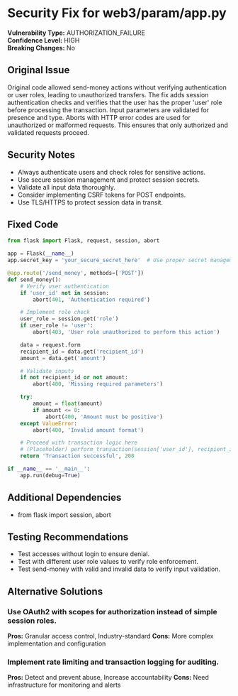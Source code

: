 # Security Fix for web3/param/app.py

**Vulnerability Type:** AUTHORIZATION_FAILURE  
**Confidence Level:** HIGH  
**Breaking Changes:** No

## Original Issue
Original code allowed send-money actions without verifying authentication or user roles, leading to unauthorized transfers.
The fix adds session authentication checks and verifies that the user has the proper 'user' role before processing the transaction.
Input parameters are validated for presence and type.
Aborts with HTTP error codes are used for unauthorized or malformed requests.
This ensures that only authorized and validated requests proceed.

## Security Notes
- Always authenticate users and check roles for sensitive actions.
- Use secure session management and protect session secrets.
- Validate all input data thoroughly.
- Consider implementing CSRF tokens for POST endpoints.
- Use TLS/HTTPS to protect session data in transit.

## Fixed Code
```py
from flask import Flask, request, session, abort

app = Flask(__name__)
app.secret_key = 'your_secure_secret_here'  # Use proper secret management in production

@app.route('/send_money', methods=['POST'])
def send_money():
    # Verify user authentication
    if 'user_id' not in session:
        abort(401, 'Authentication required')

    # Implement role check
    user_role = session.get('role')
    if user_role != 'user':
        abort(403, 'User role unauthorized to perform this action')

    data = request.form
    recipient_id = data.get('recipient_id')
    amount = data.get('amount')

    # Validate inputs
    if not recipient_id or not amount:
        abort(400, 'Missing required parameters')

    try:
        amount = float(amount)
        if amount <= 0:
            abort(400, 'Amount must be positive')
    except ValueError:
        abort(400, 'Invalid amount format')

    # Proceed with transaction logic here
    # (Placeholder) perform_transaction(session['user_id'], recipient_id, amount)
    return 'Transaction successful', 200

if __name__ == '__main__':
    app.run(debug=True)

```

## Additional Dependencies
- from flask import session, abort

## Testing Recommendations
- Test accesses without login to ensure denial.
- Test with different user role values to verify role enforcement.
- Test send-money with valid and invalid data to verify input validation.

## Alternative Solutions

### Use OAuth2 with scopes for authorization instead of simple session roles.
**Pros:** Granular access control, Industry-standard
**Cons:** More complex implementation and configuration

### Implement rate limiting and transaction logging for auditing.
**Pros:** Detect and prevent abuse, Increase accountability
**Cons:** Need infrastructure for monitoring and alerts

